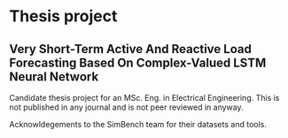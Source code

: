 # Thesis project
## Very Short-Term Active And Reactive Load Forecasting Based On Complex-Valued LSTM Neural Network

Candidate thesis project for an MSc. Eng. in Electrical Engineering. This is not published in any journal and is not peer reviewed in anyway.

Acknowldegements to the SimBench team for their datasets and tools.
